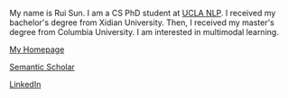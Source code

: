 <!-- ### Hi there 👋 -->
<!-- ### Hi there 👋  <img width="40" height="40" src="https://media2.giphy.com/media/4tSHBpzJw7R3rrKUeo/200w.webp"/><img width="40" height="40" src="https://media3.giphy.com/media/ftklTmdD9MN3uXaLvb/200w.webp"/> -->

<!-- My name is Rui Sun. I received my bachelor degree in [Xidian University](https://en.xidian.edu.cn/)[<img width="20" height="20" src="https://github.com/ThreeSR/Icons/blob/main/%E6%A0%A1%E5%BE%BD%E7%BA%A2.png?raw=true"/>](https://en.xidian.edu.cn/ "XD") majoring in Telecommunications Engineering[<img width="20" height="20" src="https://github.com/ThreeSR/Icons/blob/main/WIFI.png?raw=true"/>]("WiFi") from 2016 to 2020.  -->

<!-- Due to COVID-19, I chose to return to XDU from 2020 to 2021. At the beginning, I studied [Machine Learning](https://www.coursera.org/learn/machine-learning) and [Deep Learning](https://www.coursera.org/account/accomplishments/specialization/certificate/L6F7LU439AMU) courses in Coursera and [CS231n](http://cs231n.stanford.edu/2017/syllabus) in YouTube. Next,  -->

<!-- I did research supervised by [Prof. Nannan Wang](https://scholar.google.com/citations?user=SRBn7oUAAAAJ&hl=zh-CN) on Image Super Resolution and Multi-view Face Image Synthesis from 2020 to 2021. -->

<!--
Currently, I am learning something about Computer Vision[<img width="40" height="80" src="https://www.google.com/url?sa=i&url=https%3A%2F%2Fen.wikipedia.org%2Fwiki%2FColumbia_University&psig=AOvVaw20eYZm9r1sEHfZbFn0ACiy&ust=1631057769302000&source=images&cd=vfe&ved=0CAsQjRxqFwoTCNiG--zB6_ICFQAAAAAdAAAAABAD"/>]("Magic"). If you would like to know more about me, please see more information in ✨[My LinkedIn Profile](https://www.linkedin.com/in/rui-sun-999717173 "Welcome")✨.
-->

<!-- Now, I am a graduate student at [Columbia University](https://www.columbia.edu/)[<img width="25" height="20" src="https://github.com/ThreeSR/Icons/blob/main/columbia-university-logo-png.png"/>](https://www.columbia.edu/ "Roar Lions!") pursuing master degree. My current research area is Multi-modal Learning, Vision and Language. -->

My name is Rui Sun. I am a CS PhD student at [UCLA NLP](https://web.cs.ucla.edu/~kwchang/). I received my bachelor's degree from Xidian University. Then, I received my master's degree from Columbia University. I am interested in multimodal learning.

[My Homepage](https://threesr.github.io/)

[Semantic Scholar](https://www.semanticscholar.org/author/Rui-Sun/2068172926)

[LinkedIn](https://www.linkedin.com/in/rui-sun-999717173)

<!-- If you would like to know more about me, please see more information in ✨[My LinkedIn Profile](https://www.linkedin.com/in/rui-sun-999717173 "Welcome")✨. -->
<!-- 
[My Homepage](https://threesr.github.io/)

[Semantic Scholar](https://www.semanticscholar.org/author/Rui-Sun/2068172926)

[LinkedIn](https://www.linkedin.com/in/rui-sun-999717173)

[点击这里](https://github.com/ThreeSR/LeetCode/blob/main/README.md)进入力扣相关的内容

[![](https://camo.githubusercontent.com/0c4286a2bd43a8fe3b39f93c037c63612e014c62/68747470733a2f2f696d672e736869656c64732e696f2f62616467652f2d2d6c696e6b6564696e3f6c6162656c3d4c696e6b6564496e266c6f676f3d4c696e6b6564496e267374796c653d736f6369616c)](https://www.linkedin.com/in/rui-sun-999717173 "Welcome")
[![](https://camo.githubusercontent.com/66e4575a29d7106b1b3bcb528057d62fd62a6fe0/68747470733a2f2f696d672e736869656c64732e696f2f62616467652f2d2d747769747465723f6c6162656c3d54776974746572266c6f676f3d54776974746572267374796c653d736f6369616c)](https://twitter.com/RuiSun94013021 "Welcome")
[<img width="20" height="20" src="https://github.com/ThreeSR/Icons/blob/main/%E7%9F%A5%E4%B9%8E.png?raw=true"/>](https://www.zhihu.com/people/sun-rui-55-32 "Welcome")
[<img width="20" height="20" src="https://github.com/ThreeSR/Icons/blob/main/csdn.png?raw=true"/>](https://blog.csdn.net/Three3333333 "Welcome")
[<img width="20" height="20" src="https://github.com/ThreeSR/Icons/blob/main/LeetCode.png?raw=true"/>](https://leetcode-cn.com/u/threesr/ "Hello World!")
-->

<!-- --- -->
<!-- 
### **For LeetCoder, [Click Here](https://github.com/ThreeSR/LeetCode/blob/main/README.md) for more about LeetCode!**

I like solving LeetCode problems and finding the relationships of different problems. When I am free, I will submit LeetCode solutions. Due to limited time, I only support Chinese content. If I have more time, I may translate it into English.

**[My LeetCode Homepage](https://leetcode-cn.com/u/threesr/)**

---

### **对于刷力扣题目的小伙伴们，[点击这里](https://github.com/ThreeSR/LeetCode/blob/main/README.md)进入力扣相关的内容！！** 

**我致力于高效刷力扣，多多探索不同题目之间的关联。有空的时候发布力扣题解，主要以【举一反三】，【举一反二】，【击双】类型居多，欢迎大家[关注我的力扣](https://leetcode-cn.com/u/threesr/)！你们的鼓励就是我最大的前进动力。**

**[我过往的力扣题解](https://leetcode-cn.com/profile/articles/)** 

力扣内容分为[主文档](https://github.com/ThreeSR/LeetCode/blob/main/README.md)和一些[子文档（subdocument）](https://github.com/ThreeSR/LeetCode/tree/main/Subdocument)。子文档的内容是一些主文档中已经写不下的专题，比如：
+ [树](https://github.com/ThreeSR/LeetCode/blob/main/Subdocument/Tree.md)
+ [十大排序](https://github.com/ThreeSR/LeetCode/blob/main/Subdocument/Sort.md)
+ [动态规划](https://github.com/ThreeSR/LeetCode/blob/main/Subdocument/Dynamic%20Programming.md)
+ [图论](https://github.com/ThreeSR/LeetCode/blob/main/Subdocument/Graph%20Theory.md)
+ [回溯](https://github.com/ThreeSR/LeetCode/blob/main/Subdocument/Backtracking.md)
+ [数学理论](https://github.com/ThreeSR/LeetCode/blob/main/Subdocument/Math%20Theory.md)

后续还会增加更多子文档专题，敬请期待！没有独立写成子文档的内容，比如[双指针](https://github.com/ThreeSR/LeetCode/blob/main/README.md#double-pointer)，[位运算](https://github.com/ThreeSR/LeetCode/blob/main/README.md#bit-operation)，[滑动窗口](https://github.com/ThreeSR/LeetCode/blob/main/README.md#sliding-window)，[模拟法](https://github.com/ThreeSR/LeetCode/blob/main/README.md#%E6%A8%A1%E6%8B%9F%E6%B3%95)等内容也都在[主文档](https://github.com/ThreeSR/LeetCode/blob/main/README.md)之中。 -->



<!--
---

### 对于对Coursera课程感兴趣的同学，[点击这里](https://github.com/ThreeSR/Coursera#readme)，找寻你想要的课程！！ 

内容包含但**远远不限于**吴恩达老师的[机器学习](https://github.com/ThreeSR/Coursera/tree/main/Machine%20Learning(Andrew%20Ng))和[深度学习](https://github.com/ThreeSR/Coursera/tree/main/Deep%20Learning(Andrew%20Ng))课程！！

![](https://github.com/saadeghi/saadeghi/raw/master/dino.gif)

<!--
![](https://camo.githubusercontent.com/ada8447aadd03ced44386d6a5fda29a7c91c2d26/68747470733a2f2f6b6f6d617265762e636f6d2f67687076632f3f757365726e616d653d696a656c6c697469)
![](https://camo.githubusercontent.com/cc4cca47f119a972d23d8f3a323e063bcada861f/68747470733a2f2f696d672e69636f6e73382e636f6d2f636f6c6f722f34382f3030303030302f6c696e6b6564696e2e706e67)
![](https://camo.githubusercontent.com/5e14a3535e563a8a19d3dd8018c764dfc732e9f8/68747470733a2f2f696d672e69636f6e73382e636f6d2f636f6c6f722f34382f3030303030302f747769747465722e706e67)
-->

<!--
**ThreeSR/ThreeSR** is a ✨ _special_ ✨ repository because its `README.md` (this file) appears on your GitHub profile.

Here are some ideas to get you started:

- 🔭 I’m currently working on ...
- 🌱 I’m currently learning ...
- 👯 I’m looking to collaborate on ...
- 🤔 I’m looking for help with ...
- 💬 Ask me about ...
- 📫 How to reach me: ...
- 😄 Pronouns: ...
- ⚡ Fun fact: ...
-->

